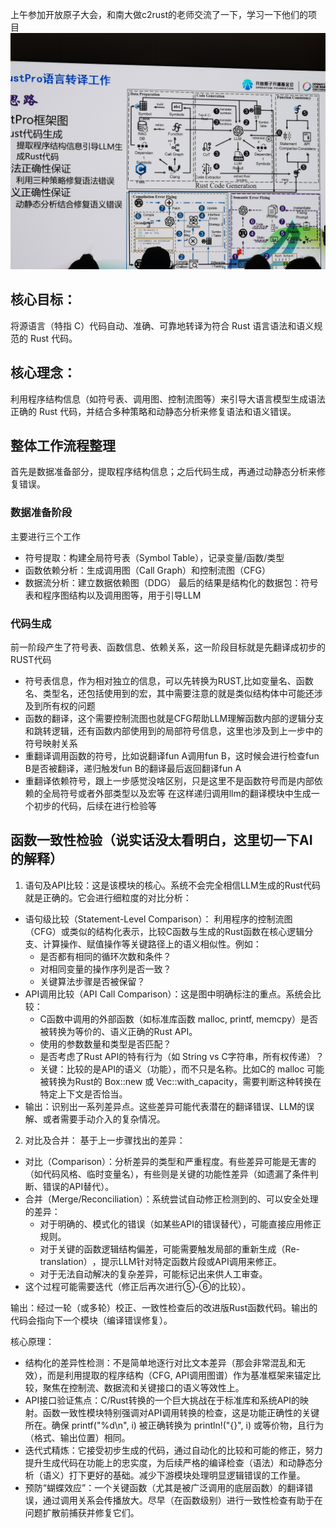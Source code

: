 上午参加开放原子大会，和南大做c2rust的老师交流了一下，学习一下他们的项目
![](/pic/c2rust1.png)
## 核心目标：​​ 
将源语言（特指 C）代码自动、准确、可靠地转译为符合 Rust 语言语法和语义规范的 Rust 代码。
## ​核心理念：​​ 
​​ 利用程序结构信息（如符号表、调用图、控制流图等）来引导大语言模型生成语法正确的 Rust 代码，并结合多种策略和动静态分析来修复语法和语义错误。

## 整体工作流程整理
首先是数据准备部分，提取程序结构信息；之后代码生成，再通过动静态分析来修复错误。
### 数据准备阶段
主要进行三个工作
- 符号提取​​：构建全局符号表（Symbol Table），记录变量/函数/类型
- 函数依赖分析​​：生成调用图（Call Graph）和控制流图（CFG）
- 数据流分析​​：建立数据依赖图（DDG）
最后的结果是结构化的数据包：符号表和程序图结构以及调用图等，用于引导LLM

### 代码生成
前一阶段产生了符号表、函数信息、依赖关系，这一阶段目标就是先翻译成初步的RUST代码
- 符号表信息，作为相对独立的信息，可以先转换为RUST,比如变量名、函数名、类型名，还包括使用到的宏，其中需要注意的就是类似结构体中可能还涉及到所有权的问题
- 函数的翻译，这个需要控制流图也就是CFG帮助LLM理解函数内部的逻辑分支和跳转逻辑，还有函数内部使用到的局部符号信息，这里也涉及到上一步中的符号映射关系
- 重翻译调用函数的符号，比如说翻译fun A调用fun B，这时候会进行检查fun B是否被翻译，递归触发fun B的翻译最后返回翻译fun A
- 重翻译依赖符号，跟上一步感觉没啥区别，只是这里不是函数符号而是内部依赖的全局符号或者外部类型以及宏等
在这样递归调用llm的翻译模块中生成一个初步的代码，后续在进行检验等

## 函数一致性检验（说实话没太看明白，这里切一下AI的解释）
1. 语句及API比较：​​ 这是该模块的核心。系统不会完全相信LLM生成的Rust代码就是正确的。它会进行细粒度的​​对比分析​​：
- ​语句级比较（Statement-Level Comparison）：​​ 利用程序的​​控制流图（CFG）​​ 或类似的结构化表示，比较C函数与生成的Rust函数在核心逻辑分支、计算操作、赋值操作等关键路径上的​​语义相似性​​。例如：
  - 是否都有相同的循环次数和条件？
  - 对相同变量的操作序列是否一致？
  - 关键算法步骤是否被保留？
- API调用比较（API Call Comparison）：​​ 这是图中明确标注的重点。系统会比较：
  - C函数中调用的外部函数（如标准库函数 malloc, printf, memcpy）是否被转换为等价的、​​语义正确​​的Rust API。
  - 使用的参数数量和类型是否匹配？
  - 是否考虑了Rust API的特有行为（如 String vs C字符串，所有权传递）？
  - 关键：​​比较的是API的语义（功能），而不只是名称​​。比如C的 malloc 可能被转换为Rust的 Box::new 或 Vec::with_capacity，需要判断这种转换在特定上下文是否恰当。
- ​输出：​​ 识别出一系列​​差异点​​。这些差异可能代表潜在的翻译错误、LLM的误解、或者需要手动介入的复杂情况。
2. 对比及合并：​​ 基于上一步骤找出的差异：
- 对比（Comparison）：​​ 分析差异的类型和严重程度。有些差异可能是无害的（如代码风格、临时变量名），有些则是关键的功能性差异（如遗漏了条件判断、错误的API替代）。
- 合并（Merge/Reconciliation）：​​ 系统尝试​​自动修正​​检测到的、可以安全处理的差异：
  - 对于明确的、模式化的错误（如某些API的错误替代），可能直接应用修正规则。
  - 对于关键的函数逻辑结构偏差，可能需要触发局部的​​重新生成（Re-translation）​​，提示LLM针对特定函数片段或API调用来修正。
  - 对于无法自动解决的复杂差异，可能标记出来供人工审查。
- 这个过程可能需要迭代（修正后再次进行⑤-⑥的比较）。

​​输出：​​ 经过一轮（或多轮）校正、一致性检查后的​​改进版Rust函数代码​​。输出的代码会指向下一个模块（编译错误修复）。

核心原理：
- ​结构化的差异性检测：​​ 不是简单地逐行对比文本差异（那会非常混乱和无效），而是利用提取的程序结构（CFG, API调用图谱）作为基准框架来锚定比较，聚焦在控制流、数据流和关键接口的语义等效性上。
- API接口验证焦点：​​ C/Rust转换的一个巨大挑战在于标准库和系统API的映射。函数一致性模块特别强调对API调用转换的检查，这是功能正确性的关键所在。确保 printf("%d\n", i) 被正确转换为 println!("{}", i) 或等价物，且行为（格式、输出位置）相同。
- ​迭代式精炼：​​ 它接受初步生成的代码，通过自动化的比较和可能的修正，努力提升生成代码在功能上的忠实度，为后续严格的编译检查（语法）和动静态分析（语义）打下更好的基础。减少下游模块处理明显逻辑错误的工作量。
- ​​预防“蝴蝶效应”：​​ 一个关键函数（尤其是被广泛调用的底层函数）的翻译错误，通过调用关系会传播放大。尽早（在函数级别）进行一致性检查有助于在问题扩散前捕获并修复它们。
